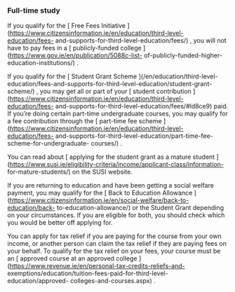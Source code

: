 ###  **Full-time study**

If you qualify for the [ Free Fees Initiative
](https://www.citizensinformation.ie/en/education/third-level-education/fees-
and-supports-for-third-level-education/fees/) , you will not have to pay fees
in a [ publicly-funded college ](https://www.gov.ie/en/publication/5088c-list-
of-publicly-funded-higher-education-institutions/) .

If you qualify for the [ Student Grant Scheme ](/en/education/third-level-
education/fees-and-supports-for-third-level-education/student-grant-scheme/) ,
you may get all or part of your [ student contribution
](https://www.citizensinformation.ie/en/education/third-level-education/fees-
and-supports-for-third-level-education/fees/#ld8ce9) paid. If you’re doing
certain part-time undergraduate courses, you may qualify for a fee
contribution through the [ part-time fee scheme
](https://www.citizensinformation.ie/en/education/third-level-education/fees-
and-supports-for-third-level-education/part-time-fee-scheme-for-undergraduate-
courses/) .

You can read about [ applying for the student grant as a mature student
](https://www.susi.ie/eligibility-criteria/income/applicant-class/information-
for-mature-students/) on the SUSI website.

If you are returning to education and have been getting a social welfare
payment, you may qualify for the [ Back to Education Allowance
](https://www.citizensinformation.ie/en/social-welfare/back-to-education/back-
to-education-allowance/) or the Student Grant depending on your circumstances.
If you are eligible for both, you should check which you would be better off
applying for.

You can apply for tax relief if you are paying for the course from your own
income, or another person can claim the tax relief if they are paying fees on
your behalf. To qualify for the tax relief on your fees, your course must be
an [ approved course at an approved college
](https://www.revenue.ie/en/personal-tax-credits-reliefs-and-
exemptions/education/tuition-fees-paid-for-third-level-education/approved-
colleges-and-courses.aspx) .
